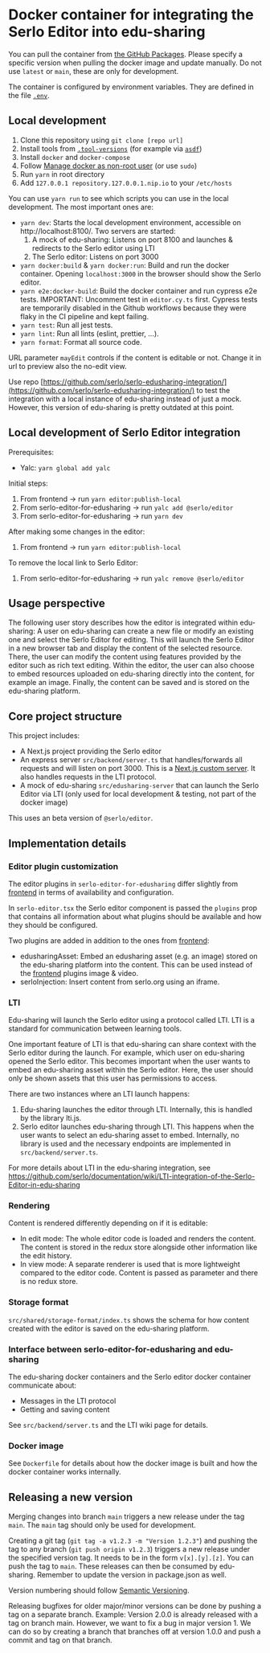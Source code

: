 # Docker container for integrating the Serlo Editor into edu-sharing

You can pull the container from
[the GitHub Packages](https://github.com/serlo/serlo-editor-for-edusharing/pkgs/container/serlo-editor-for-edusharing).
Please specify a specific version when pulling the docker image and update
manually. Do not use `latest` or `main`, these are only for development.

The container is configured by environment variables. They are defined in the
file [`.env`](./.env).

## Local development

1. Clone this repository using `git clone [repo url]`
2. Install tools from [`.tool-versions`](./.tool-versions) (for example via
   [`asdf`](https://asdf-vm.com/))
3. Install `docker` and `docker-compose`
4. Follow
   [Manage docker as non-root user](https://docs.docker.com/engine/install/linux-postinstall/#manage-docker-as-a-non-root-user)
   (or use `sudo`)
5. Run `yarn` in root directory
6. Add `127.0.0.1 repository.127.0.0.1.nip.io` to your `/etc/hosts`

You can use `yarn run` to see which scripts you can use in the local
development. The most important ones are:

- `yarn dev`: Starts the local development environment, accessible on
  http://localhost:8100/. Two servers are started:
  1. A mock of edu-sharing: Listens on port 8100 and launches & redirects to the
     Serlo editor using LTI
  2. The Serlo editor: Listens on port 3000
- `yarn docker:build` & `yarn docker:run`: Build and run the docker container.
  Opening `localhost:3000` in the browser should show the Serlo editor.
- `yarn e2e:docker-build`: Build the docker container and run cypress e2e tests.
  IMPORTANT: Uncomment test in `editor.cy.ts` first. Cypress tests are
  temporarily disabled in the Github workflows because they were flaky in the CI
  pipeline and kept failing.
- `yarn test`: Run all jest tests.
- `yarn lint`: Run all lints (eslint, prettier, ...).
- `yarn format`: Format all source code.

URL parameter `mayEdit` controls if the content is editable or not. Change it in
url to preview also the no-edit view.

Use repo
[https://github.com/serlo/serlo-edusharing-integration/](https://github.com/serlo/serlo-edusharing-integration/)
to test the integration with a local instance of edu-sharing instead of just a
mock. However, this version of edu-sharing is pretty outdated at this point.

## Local development of Serlo Editor integration

Prerequisites:

- Yalc: `yarn global add yalc`

Initial steps:

1. From frontend -> run `yarn editor:publish-local`
2. From serlo-editor-for-edusharing -> run `yalc add @serlo/editor`
3. From serlo-editor-for-edusharing -> run `yarn dev`

After making some changes in the editor:

1. From frontend -> run `yarn editor:publish-local`

To remove the local link to Serlo Editor:

1. From serlo-editor-for-edusharing -> run `yalc remove @serlo/editor`

## Usage perspective

The following user story describes how the editor is integrated within
edu-sharing: A user on edu-sharing can create a new file or modify an existing
one and select the Serlo Editor for editing. This will launch the Serlo Editor
in a new browser tab and display the content of the selected resource. There,
the user can modify the content using features provided by the editor such as
rich text editing. Within the editor, the user can also choose to embed
resources uploaded on edu-sharing directly into the content, for example an
image. Finally, the content can be saved and is stored on the edu-sharing
platform.

## Core project structure

This project includes:

- A Next.js project providing the Serlo editor
- An express server `src/backend/server.ts` that handles/forwards all requests
  and will listen on port 3000. This is a
  [Next.js custom server](https://nextjs.org/docs/pages/building-your-application/configuring/custom-server).
  It also handles requests in the LTI protocol.
- A mock of edu-sharing `src/edusharing-server` that can launch the Serlo Editor
  via LTI (only used for local development & testing, not part of the docker
  image)

This uses an beta version of `@serlo/editor`.

## Implementation details

### Editor plugin customization

The editor plugins in `serlo-editor-for-edusharing` differ slightly from
[frontend](https://github.com/serlo/frontend/) in terms of availability and
configuration.

In `serlo-editor.tsx` the Serlo editor component is passed the `plugins` prop
that contains all information about what plugins should be available and how
they should be configured.

Two plugins are added in addition to the ones from
[frontend](https://github.com/serlo/frontend/):

- edusharingAsset: Embed an edusharing asset (e.g. an image) stored on the
  edu-sharing platform into the content. This can be used instead of the
  [frontend](https://github.com/serlo/frontend/) plugins image & video.
- serloInjection: Insert content from serlo.org using an iframe.

### LTI

Edu-sharing will launch the Serlo editor using a protocol called LTI. LTI is a
standard for communication between learning tools.

One important feature of LTI is that edu-sharing can share context with the
Serlo editor during the launch. For example, which user on edu-sharing opened
the Serlo editor. This becomes important when the user wants to embed an
edu-sharing asset within the Serlo editor. Here, the user should only be shown
assets that this user has permissions to access.

There are two instances where an LTI launch happens:

1. Edu-sharing launches the editor through LTI. Internally, this is handled by
   the library lti.js.
2. Serlo editor launches edu-sharing through LTI. This happens when the user
   wants to select an edu-sharing asset to embed. Internally, no library is used
   and the necessary endpoints are implemented in `src/backend/server.ts`.

For more details about LTI in the edu-sharing integration, see
https://github.com/serlo/documentation/wiki/LTI-integration-of-the-Serlo-Editor-in-edu-sharing

### Rendering

Content is rendered differently depending on if it is editable:

- In edit mode: The whole editor code is loaded and renders the content. The
  content is stored in the redux store alongside other information like the edit
  history.
- In view mode: A separate renderer is used that is more lightweight compared to
  the editor code. Content is passed as parameter and there is no redux store.

### Storage format

`src/shared/storage-format/index.ts` shows the schema for how content created
with the editor is saved on the edu-sharing platform.

### Interface between serlo-editor-for-edusharing and edu-sharing

The edu-sharing docker containers and the Serlo editor docker container
communicate about:

- Messages in the LTI protocol
- Getting and saving content

See `src/backend/server.ts` and the LTI wiki page for details.

### Docker image

See `Dockerfile` for details about how the docker image is built and how the
docker container works internally.

## Releasing a new version

Merging changes into branch `main` triggers a new release under the tag `main`.
The `main` tag should only be used for development.

Creating a git tag (`git tag -a v1.2.3 -m "Version 1.2.3"`) and pushing the tag
to any branch (`git push origin v1.2.3`) triggers a new release under the
specified version tag. It needs to be in the form `v[x].[y].[z]`. You can push
the tag to `main`. These releases can then be consumed by edu-sharing. Remember
to update the version in package.json as well.

Version numbering should follow
[Semantic Versioning](https://semver.org/lang/de/spec/v2.0.0.html).

Releasing bugfixes for older major/minor versions can be done by pushing a tag
on a separate branch. Example: Version 2.0.0 is already released with a tag on
branch main. However, we want to fix a bug in major version 1. We can do so by
creating a branch that branches off at version 1.0.0 and push a commit and tag
on that branch.
